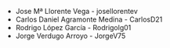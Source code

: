 * Jose Mª Llorente Vega - josellorentev
* Carlos Daniel Agramonte Medina - CarlosD21
* Rodrigo López García - Rodrigolg01
* Jorge Verdugo Arroyo - JorgeV75
